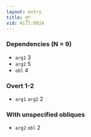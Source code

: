 ```yaml
---
layout: entry
title: རྡུང་
vid: Hill:0924
---
```

### Dependencies (N = 9)
* `arg1` 3
* `arg2` 5
* `obl` 4


### Overt 1-2
* `arg1` `arg2` 2


### With unspecified obliques
* `arg2` `obl` 2
